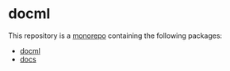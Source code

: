 # docml

This repository is a [monorepo] containing the following packages:

- [docml](packages/docml/README.md)
- [docs](packages/docs/README.md)

[monorepo]: https://en.wikipedia.org/wiki/Monorepo
